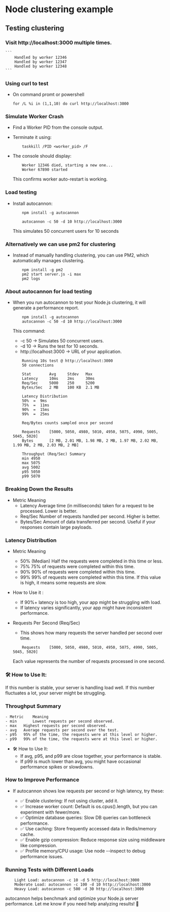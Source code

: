 # Node clustering example
## Testing clustering
### Visit http://localhost:3000 multiple times.
    ```
        Handled by worker 12346
        Handled by worker 12347
        Handled by worker 12348
    ```
### Using curl to test
 - On command promt or powershell
    ```
    for /L %i in (1,1,10) do curl http://localhost:3000
    ```
### Simulate Worker Crash
 - Find a Worker PID from the console output.

 - Terminate it using:

    ``` 
        taskkill /PID <worker_pid> /F 
    ```
 - The console should display:
    ```
        Worker 12346 died, starting a new one...
        Worker 67890 started
    ```
    This confirms worker auto-restart is working.

### Load testing
 - Install autocannon:
    ``` 
        npm install -g autocannon

        autocannon -c 50 -d 10 http://localhost:3000
    ```
    This simulates 50 concurrent users for 10 seconds

### Alternatively we can use pm2 for clustering
 - Instead of manually handling clustering, you can use PM2, which automatically manages clustering.
    ```
        npm install -g pm2
        pm2 start server.js -i max
        pm2 logs
    ```

### About autocannon for load testing
 - When you run autocannon to test your Node.js clustering, it will generate a performance report.
    ```
        npm install -g autocannon
        autocannon -c 50 -d 10 http://localhost:3000
    ```

    This command:
    - -c 50 → Simulates 50 concurrent users.
    - -d 10 → Runs the test for 10 seconds.
    - http://localhost:3000 → URL of your application.

    ```
        Running 10s test @ http://localhost:3000
        50 connections

        Stat        Avg     Stdev   Max
        Latency     10ms    2ms     30ms
        Req/Sec     5000    250     5200
        Bytes/Sec   2 MB    100 KB  2.1 MB

        Latency Distribution
        50%  =  9ms
        75%  =  11ms
        90%  =  15ms
        99%  =  25ms

        Req/Bytes counts sampled once per second

        Requests    [5000, 5050, 4980, 5010, 4950, 5075, 4990, 5005, 5045, 5020]
        Bytes       [2 MB, 2.01 MB, 1.98 MB, 2 MB, 1.97 MB, 2.02 MB, 1.99 MB, 2 MB, 2.03 MB, 2 MB]

        Throughput (Req/Sec) Summary
        min 4950
        max 5075
        avg 5002
        p95 5050
        p99 5070

    ```
### Breaking Down the Results
 - Metric	Meaning
    - Latency	Average time (in milliseconds) taken for a request to be processed. Lower is better.
    - Req/Sec	Number of requests handled per second. Higher is better.
    - Bytes/Sec	Amount of data transferred per second. Useful if your responses contain large payloads.

### Latency Distribution

 - Metric Meaning
    - 50% (Median)	Half the requests were completed in this time or less.
    - 75%	75% of requests were completed within this time.
    - 90%	90% of requests were completed within this time.
    - 99%	99% of requests were completed within this time. If this value is high, it means some requests are slow.

 - How to Use it : 
     - If 90%+ latency is too high, your app might be struggling with load.
     - If latency varies significantly, your app might have inconsistent performance.

 - Requests Per Second (Req/Sec)
    - This shows how many requests the server handled per second over time.
    ``` 
        Requests    [5000, 5050, 4980, 5010, 4950, 5075, 4990, 5005, 5045, 5020]
    ```
    Each value represents the number of requests processed in one second.

### 🛠 How to Use It:
If this number is stable, your server is handling load well.
If this number fluctuates a lot, your server might be struggling.

### Throughput Summary
    - Metric	Meaning
    - min	    Lowest requests per second observed.
    - max	Highest requests per second observed.
    - avg	Average requests per second over the test.
    - p95	95% of the time, the requests were at this level or higher.
    - p99	99% of the time, the requests were at this level or higher.
 - 🛠 How to Use It:
    - If avg, p95, and p99 are close together, your performance is stable.
    - If p99 is much lower than avg, you might have occasional performance spikes or slowdowns.

### How to Improve Performance
 - If autocannon shows low requests per second or high latency, try these:

    - ✅ Enable clustering: If not using cluster, add it.
    - ✅ Increase worker count: Default is os.cpus().length, but you can experiment with fewer/more.
    - ✅ Optimize database queries: Slow DB queries can bottleneck performance.
    - ✅ Use caching: Store frequently accessed data in Redis/memory cache.
    - ✅ Enable gzip compression: Reduce response size using middleware like compression.
    - ✅ Profile memory/CPU usage: Use node --inspect to debug performance issues.

### Running Tests with Different Loads
```
    Light Load: autocannon -c 10 -d 5 http://localhost:3000
    Moderate Load: autocannon -c 100 -d 10 http://localhost:3000
    Heavy Load: autocannon -c 500 -d 30 http://localhost:3000
```
autocannon helps benchmark and optimize your Node.js server performance.
Let me know if you need help analyzing results! 🚀
